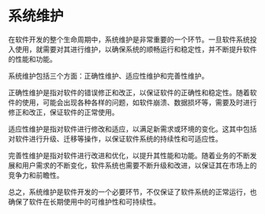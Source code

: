 # 系统维护
在软件开发的整个生命周期中，系统维护是非常重要的一个环节。一旦软件系统投入使用，就需要对其进行维护，以确保系统的顺畅运行和稳定性，并不断提升软件的性能和功能。

系统维护包括三个方面：正确性维护、适应性维护和完善性维护。

正确性维护是指对软件的错误修正和改正，以保证软件的正确性和稳定性。随着软件的使用，可能会出现各种各样的问题，如软件崩溃、数据损坏等，需要及时进行修正和改正，保证软件的正常使用。

适应性维护是指对软件进行修改和适应，以满足新需求或环境的变化。这其中包括对软件进行升级、迁移等操作，以保证软件系统的持续性和可适应性。

完善性维护是指对软件进行改进和优化，以提升其性能和功能。随着业务的不断发展和用户需求的不断变化，软件系统也需要不断升级和改进，以保证其在市场上的竞争力和前瞻性。

总之，系统维护是软件开发的一个必要环节，不仅保证了软件系统的正常运行，也确保了软件在长期使用中的可维护性和可持续性。